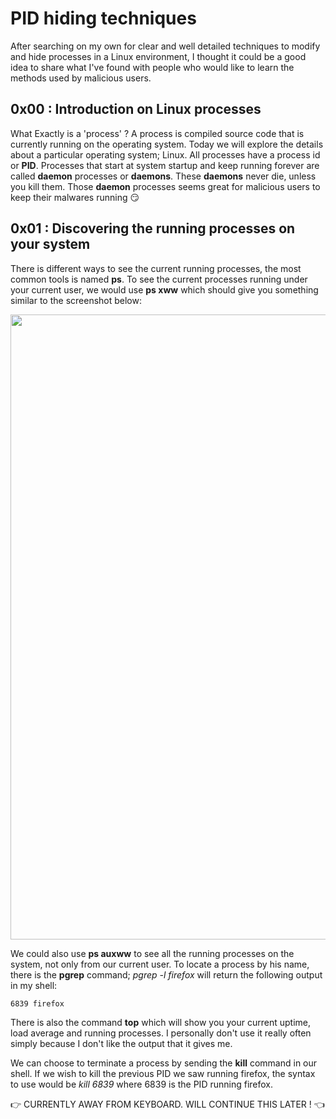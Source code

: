# PID hiding techniques
After searching on my own for clear and well detailed techniques to modify and hide processes in a Linux environment, I thought it could be a good idea to share what I've found with people who would like to learn the methods used by malicious users.

## 0x00 : Introduction on Linux processes

What Exactly is a 'process' ? A process is compiled source code that is currently running on the operating system. Today we will explore the details about a particular operating system; Linux. All processes have a process id or **PID**. Processes that start at system startup and keep running forever are called **daemon** processes or **daemons**. These **daemons** never die, unless you kill them. Those **daemon** processes  seems great for malicious users to keep their malwares running :smirk:

## 0x01 : Discovering the running processes on your system

There is different ways to see the current running processes, the most common tools is named **ps**. To see the current processes running under your current user, we would use **ps xww** which should give you something similar to the screenshot below:  
  
<img src="https://github.com/syriusbughunt/PID_hiding_techniques/blob/master/img/capture01.jpg" width="1000"/>  
  
We could also use **ps auxww** to see all the running processes on the system, not only from our current user. To locate a process by his name, there is the **pgrep** command; *pgrep -l firefox* will return the following output in my shell:  
```
6839 firefox
```  
There is also the command **top** which will show you your current uptime, load average and running processes. I personally don't use it really often simply because I don't like the output that it gives me.  
  
We can choose to terminate a process by sending the **kill** command in our shell. If we wish to kill the previous PID we saw running firefox, the syntax to use would be *kill 6839* where 6839 is the PID running firefox.  
  
  
  
:point_right: CURRENTLY AWAY FROM KEYBOARD. WILL CONTINUE THIS LATER ! :point_left:
